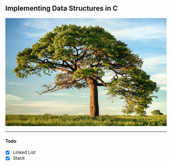 ## Implementing Data Structures in C
![tree](/tree.jpg)

---
#### Todo
- [x] Linked List
- [x] Stack